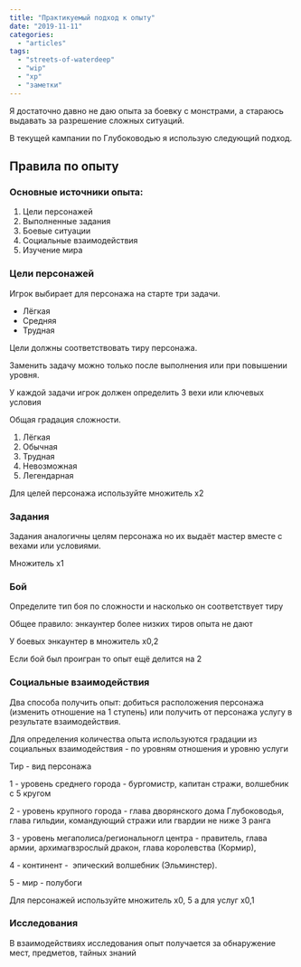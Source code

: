 ```yaml
---
title: "Практикуемый подход к опыту"
date: "2019-11-11"
categories: 
  - "articles"
tags: 
  - "streets-of-waterdeep"
  - "wip"
  - "xp"
  - "заметки"
---
```


Я достаточно давно не даю опыта за боевку с монстрами, а стараюсь выдавать за разрешение сложных ситуаций.

В текущей кампании по Глубоководью я использую следующий подход.

## Правила по опыту

### Основные источники опыта:

1. Цели персонажей
2. Выполненные задания
3. Боевые ситуации
4. Социальные взаимодействия
5. Изучение мира

### Цели персонажей

Игрок выбирает для персонажа на старте три задачи.

- Лёгкая
- Средняя
- Трудная

Цели должны соответствовать тиру персонажа.

Заменить задачу можно только после выполнения или при повышении уровня.

У каждой задачи игрок должен определить 3 вехи или ключевых условия

Общая градация сложности.

1. Лёгкая
2. Обычная
3. Трудная
4. Невозможная
5. Легендарная

Для целей персонажа используйте множитель х2

### Задания

Задания аналогичны целям персонажа но их выдаёт мастер вместе с вехами или условиями.

Множитель х1

### Бой

Определите тип боя по сложности и насколько он соответствует тиру

Общее правило: энкаунтер более низких тиров опыта не дают

У боевых энкаунтер в множитель х0,2

Если бой был проигран то опыт ещё делится на 2

### Социальные взаимодействия

Два способа получить опыт: добиться расположения персонажа (изменить отношение на 1 ступень) или получить от персонажа услугу в результате взаимодействия.

Для определения количества опыта используются градации из социальных взаимодействия - по уровням отношения и уровню услуги

Тир - вид персонажа

1 - уровень среднего города - бургомистр, капитан стражи, волшебник с 5 кругом

2 - уровень крупного города - глава дворянского дома Глубоководья, глава гильдии, командующий стражи или гвардии не ниже 3 ранга

3 - уровень мегаполиса/региональногл центра - правитель, глава армии, архимагвзрослый дракон, глава королевства (Кормир),

4 - континент -  эпический волшебник (Эльминстер).

5 - мир - полубоги

Для персонажей используйте множитель х0, 5 а для услуг х0,1

### Исследования

В взаимодействиях исследования опыт получается за обнаружение мест, предметов, тайных знаний

